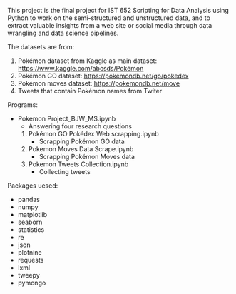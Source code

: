 This project is the final project for IST 652 Scripting for Data Analysis using Python to work on the semi-structured and unstructured data, and to extract valuable insights from a web site or social media through data wrangling and data science pipelines.


The datasets are from:
1. Pokémon dataset from Kaggle as main dataset:  https://www.kaggle.com/abcsds/Pokémon
2. Pokémon GO dataset: https://pokemondb.net/go/pokedex
3. Pokémon moves dataset:  https://pokemondb.net/move
4. Tweets that contain Pokémon names from Twiter


Programs:
* Pokemon Project_BJW_MS.ipynb
     - Answering four research questions
  1. Pokémon GO Pokédex Web scrapping.ipynb
     - Scrapping Pokémon GO data
  2. Pokemon Moves Data Scrape.ipynb
     - Scrapping Pokémon Moves data
  3. Pokemon Tweets Collection.ipynb
      - Collecting tweets
  


Packages uesed:  
* pandas  
* numpy  
* matplotlib  
* seaborn  
* statistics  
* re  
* json  
* plotnine  
* requests  
* lxml  
* tweepy  
* pymongo  
